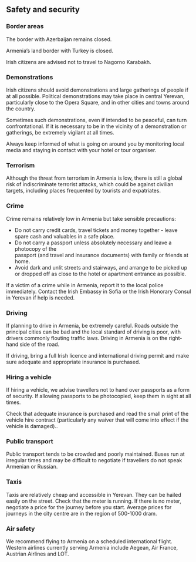 ## Safety and security

### **Border areas**

The border with Azerbaijan remains closed.

Armenia’s land border with Turkey is closed.

Irish citizens are advised not to travel to Nagorno Karabakh.

### **Demonstrations**

Irish citizens should avoid demonstrations and large gatherings of people if at all possible. Political demonstrations may take place in central Yerevan, particularly close to the Opera Square, and in other cities and towns around the country.

Sometimes such demonstrations, even if intended to be peaceful, can turn confrontational. If it is necessary to be in the vicinity of a demonstration or gatherings, be extremely vigilant at all times.

Always keep informed of what is going on around you by monitoring local media and staying in contact with your hotel or tour organiser.

### **Terrorism**

Although the threat from terrorism in Armenia is low, there is still a global risk of indiscriminate terrorist attacks, which could be against civilian targets, including places frequented by tourists and expatriates.

### **Crime**

Crime remains relatively low in Armenia but take sensible precautions:

* Do not carry credit cards, travel tickets and money together - leave spare cash and valuables in a safe place.
* Do not carry a passport unless absolutely necessary and leave a photocopy of the  
   passport (and travel and insurance documents) with family or friends at home.
* Avoid dark and unlit streets and stairways, and arrange to be picked up or dropped off as close to the hotel or apartment entrance as possible.

If a victim of a crime while in Armenia, report it to the local police immediately. Contact the Irish Embassy in Sofia or the Irish Honorary Consul in Yerevan if help is needed.

### **Driving**

If planning to drive in Armenia, be extremely careful. Roads outside the principal cities can be bad and the local standard of driving is poor, with drivers commonly flouting traffic laws. Driving in Armenia is on the right-hand side of the road.

If driving, bring a full Irish licence and international driving permit and make sure adequate and appropriate insurance is purchased.

### **Hiring a vehicle**

If hiring a vehicle, we advise travellers not to hand over passports as a form of security. If allowing passports to be photocopied, keep them in sight at all times.

Check that adequate insurance is purchased and read the small print of the vehicle hire contract (particularly any waiver that will come into effect if the vehicle is damaged)..

### **Public transport**

Public transport tends to be crowded and poorly maintained. Buses run at irregular times and may be difficult to negotiate if travellers do not speak Armenian or Russian.

### **Taxis**

Taxis are relatively cheap and accessible in Yerevan. They can be hailed easily on the street. Check that the meter is running. If there is no meter, negotiate a price for the journey before you start. Average prices for journeys in the city centre are in the region of 500-1000 dram.

### **Air safety**

We recommend flying to Armenia on a scheduled international flight. Western airlines currently serving Armenia include Aegean, Air France, Austrian Airlines and LOT.